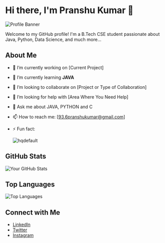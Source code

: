 # Hi there, I'm Pranshu Kumar 👋

![Profile Banner](URL_TO_YOUR_BANNER_IMAGE)

Welcome to my GitHub profile! I'm a B.Tech CSE student passionate about Java, Python, Data Science, and much more...

## About Me

- 🔭 I’m currently working on [Current Project]
- 🌱 I’m currently learning **JAVA**
- 👯 I’m looking to collaborate on [Project or Type of Collaboration]
- 🤔 I’m looking for help with [Area Where You Need Help]
- 💬 Ask me about JAVA, PYTHON and C
- 📫 How to reach me: [93.6pranshukumar@gmail.com]
- ⚡ Fun fact:
  
  ![hqdefault](https://github.com/user-attachments/assets/7430f6c9-e1fc-4d3f-921c-f025cd48eb4b)


<!--
## My Skills

### Languages

- ![Python](https://img.shields.io/badge/-Python-000?&logo=Python)
- ![JavaScript](https://img.shields.io/badge/-JavaScript-000?&logo=JavaScript)
- ![Java](https://img.shields.io/badge/-Java-000?&logo=Java)

### Frameworks and Tools

- ![React](https://img.shields.io/badge/-React-000?&logo=React)
- ![Node.js](https://img.shields.io/badge/-Node.js-000?&logo=Node.js)
- ![Docker](https://img.shields.io/badge/-Docker-000?&logo=Docker) -->

## GitHub Stats

![Your GitHub Stats](https://github-readme-stats.vercel.app/api?username=Pranshu936&show_icons=true&theme=radical)

## Top Languages

![Top Languages](https://github-readme-stats.vercel.app/api/top-langs/?username=Pranshu936&layout=compact&theme=radical)

<!--
## Projects

### [Project 1](https://github.com/your-username/project-1)
A brief description of what this project does and its purpose.

### [Project 2](https://github.com/your-username/project-2)
A brief description of what this project does and its purpose.

### [Project 3](https://github.com/your-username/project-3)
A brief description of what this project does and its purpose.
-->

## Connect with Me

- [LinkedIn]([https://www.linkedin.com/in/your-username](https://www.linkedin.com/in/pranshu-kumar-741275264/))
- [Twitter]([https://twitter.com/your-username](https://x.com/Pranshukum30487))
- [Instagram]([https://www.instagram.com/pranshukumar_07/])

